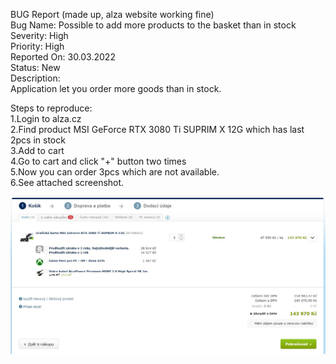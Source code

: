 BUG Report (made up, alza website working fine)  
Bug Name: Possible to add more products to the basket than in stock  
Severity: High  
Priority: High  
Reported On: 30.03.2022  
Status: New  
Description:  
Application let you order more goods than in stock.  
  
Steps to reproduce:  
1.Login to alza.cz  
2.Find product MSI GeForce RTX 3080 Ti SUPRIM X 12G which has last 2pcs in stock  
3.Add to cart  
4.Go to cart and click "+" button two times  
5.Now you can order 3pcs which are not available.  
6.See attached screenshot.  

![This is an image](AlzaReportProblem.png)
